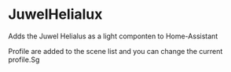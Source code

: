 # JuwelHelialux

Adds the Juwel Helialus as a light componten to Home-Assistant

Profile are added to the scene list and you can change the current profile.Sg